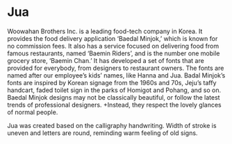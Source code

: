 # Jua
Woowahan Brothers Inc. is a leading food-tech company in Korea. It provides the food delivery application ‘Baedal Minjok,’ which is known for no commission fees. It also has a service focused on delivering food from famous restaurants, named ‘Baemin Riders’, and is the number one mobile grocery store, ‘Baemin Chan.’ It has developed a set of fonts that are provided for everybody, from designers to restaurant owners. The fonts are named after our employee’s kids’ names, like Hanna and Jua. Badal Minjok’s fonts are inspired by Korean signage from the 1960s and 70s, Jeju’s taffy handcart, faded toilet sign in the parks of Homigot and Pohang, and so on. Baedal Minjok designs may not be classically beautiful, or follow the latest trends of professional designers. +Instead, they respect the lovely glances of normal people. 

Jua was created based on the calligraphy handwriting. Width of stroke is uneven and letters are round, reminding warm feeling of old signs.  
